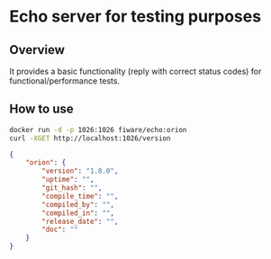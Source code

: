 # Echo server for testing purposes

## Overview

It provides a basic functionality (reply with correct status codes) for functional/performance tests. 
  
## How to use

```bash
docker run -d -p 1026:1026 fiware/echo:orion
curl -XGET http://localhost:1026/version
```
```json
{
    "orion": {
        "version": "1.8.0",
        "uptime": "",
        "git_hash": "",
        "compile_time": "",
        "compiled_by": "",
        "compiled_in": "",
        "release_date": "",
        "doc": ""
    }
}   
```
